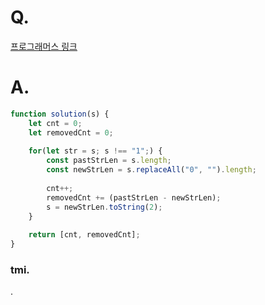 # Q.
[프로그래머스 링크](https://school.programmers.co.kr/learn/courses/30/lessons/70129)

# A.
```js
function solution(s) {
    let cnt = 0;
    let removedCnt = 0;
    
    for(let str = s; s !== "1";) {
        const pastStrLen = s.length;
        const newStrLen = s.replaceAll("0", "").length;
        
        cnt++;
        removedCnt += (pastStrLen - newStrLen);
        s = newStrLen.toString(2);
    }
        
    return [cnt, removedCnt];
}
```

### tmi.
.
